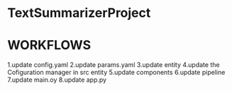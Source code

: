 # TextSummarizerProject

# WORKFLOWS

1.update config.yaml
2.update params.yaml
3.update entity
4.update the Cofiguration manager in src entity
5.update components
6.update pipeline
7.update main.oy
8.update app.py
